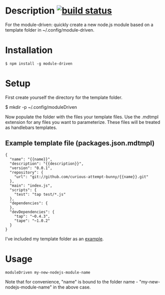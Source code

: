 # Description [![build status](https://secure.travis-ci.org/curious-attempt-bunny/module-driven.png)](http://next.travis-ci.org/curious-attempt-bunny/module-driven)

For the module-driven: quickly create a new node.js module based on a template folder in ~/.config/module-driven.

# Installation

    $ npm install -g module-driven

# Setup

First create yourself the directory for the template folder.

   $ mkdir -p ~/.config/moduleDriven 

Now populate the folder with the files your template files. Use the .mdtmpl extension for any files you want to parameterize. These files will be treated as handlebars templates.

## Example template file (packages.json.mdtmpl)

    {
      "name": "{{name}}",
      "description": "{{description}}",
      "version": "0.0.1",
      "repository": {
        "url": "git://github.com/curious-attempt-bunny/{{name}}.git"
      },
      "main": "index.js",
      "scripts": {
        "test": "tap test/*.js"
      },
      "dependencies": {
      },
      "devDependencies": {
        "tap": "~0.4.3",
        "tape": "~1.0.2"
      }
    }

I've included my template folder as an [example](https://github.com/curious-attempt-bunny/module-driven/tree/master/example).

# Usage

    moduleDriven my-new-nodejs-module-name

Note that for convenience, "name" is bound to the folder name - "my-new-nodejs-module-name" in the above case.
